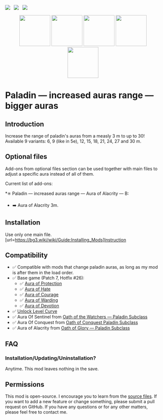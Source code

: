 [![](https://i.postimg.cc/Nj2mWwpw/Ko-fi-small.png)](https://ko-fi.com/maskedrpgfan)   [![](https://i.postimg.cc/MKTymBBH/Buy-Me-ACoffee-small.png)](https://buymeacoffee.com/maskedrpgfan)   [![](https://i.postimg.cc/28Knc5dw/Patreon-small.png)](https://www.patreon.com/maskedrpgfan)


<p align="center">
<img src="https://bg3.wiki/w/images/thumb/0/0e/Aura_of_Protection.webp/300px-Aura_of_Protection.webp.png"  width="100" height="100"/>
<img src="https://bg3.wiki/w/images/thumb/1/17/Aura_of_Hate_Icon.png/300px-Aura_of_Hate_Icon.png"  width="100" height="100"/>
<img src="https://bg3.wiki/w/images/thumb/9/9e/Aura_of_Courage.webp/300px-Aura_of_Courage.webp.png"  width="100" height="100"/>
<img src="https://bg3.wiki/w/images/thumb/0/0a/Aura_of_Warding.webp/300px-Aura_of_Warding.webp.png"  width="100" height="100"/>
<img src="https://bg3.wiki/w/images/thumb/3/36/Aura_of_Devotion.webp/300px-Aura_of_Devotion.webp.png"  width="100" height="100"/>
</p>

# Paladin — increased auras range — bigger auras

## Introduction

Increase the range of paladin's auras from a measly 3 m to up to 30!
Available 9 variants: 6, 9 (like in 5e), 12, 15, 18, 21, 24, 27 and 30 m.

## Optional files

Add-ons from optional files section can be used together with main files to adjust a specific aura instead of all of them.

Current list of add-ons:

*✳️ Paladin — increased auras range — Aura of Alacrity — B:

* ➡️ Aura of Alacrity 3m.

## Installation

Use only one main file. [url=https://bg3.wiki/wiki/Guide:Installing_Mods]Instruction

## Compatibility

* ✅ Compatible with mods that change paladin auras, as long as my mod is after them in the load order.
* ✅ Base game (Patch 7, Hotfix #26):
  * ✅ [Aura of Protection](https://bg3.wiki/wiki/Aura_of_Protection)
  * ✅ [Aura of Hate](https://bg3.wiki/wiki/Aura_of_Hate)
  * ✅ [Aura of Courage](https://bg3.wiki/wiki/Aura_of_Courage)
  * ✅ [Aura of Warding](https://bg3.wiki/wiki/Aura_of_Warding)
  * ✅ [Aura of Devotion](https://bg3.wiki/wiki/Aura_of_Devotion)
* ✅ [Unlock Level Curve](https://www.nexusmods.com/baldursgate3/mods/377)
* ✅ Aura Of Sentinel from [Oath of the Watchers — Paladin Subclass](https://www.nexusmods.com/baldursgate3/mods/3634)
* ✅ Aura Of Conquest from [Oath of Conquest Paladin Subclass](https://www.nexusmods.com/baldursgate3/mods/477)
* ✅ Aura of Alacrity from [Oath of Glory — Paladin Subclass](https://www.nexusmods.com/baldursgate3/mods/3413)

## FAQ

### Installation/Updating/Uninstallation?

Anytime. This mod leaves nothing in the save.

## Permissions

This mod is open-source. I encourage you to learn from the [source files](https://github.com/MaskedRPGFan/Paladin-increased-auras-range-bigger-auras). If you want to add a new feature or change something, please submit a pull request on GitHub. If you have any questions or for any other matters, please feel free to contact me.
